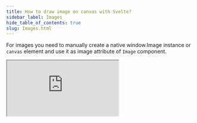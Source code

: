 ```yaml
---
title: How to draw image on canvas with Svelte?
sidebar_label: Images
hide_table_of_contents: true
slug: Images.html
---
```


For images you need to manually create a native window.Image instance or `canvas` element and use it as image attribute of `Image` component.

<iframe 
  src="https://codesandbox.io/p/sandbox/github/konvajs/site/tree/master/svelte-demos/images?file=/src/App.svelte" 
  style={{
    width: "100%",
    height: "800px",
    border: 0,
    borderRadius: "4px",
    overflow: "hidden"
  }}
  sandbox="allow-modals allow-forms allow-popups allow-scripts allow-same-origin"
/>

